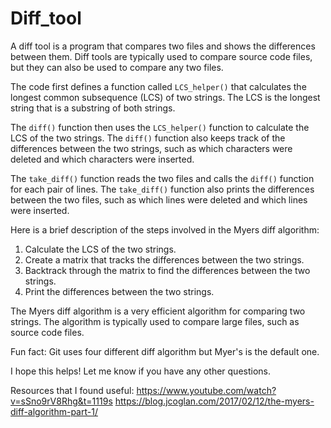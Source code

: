 # Diff_tool

A diff tool is a program that compares two files and shows the differences between them. Diff tools are typically used to compare source code files, but they can also be used to compare any two files.

The code first defines a function called `LCS_helper()` that calculates the longest common subsequence (LCS) of two strings. The LCS is the longest string that is a substring of both strings.

The `diff()` function then uses the `LCS_helper()` function to calculate the LCS of the two strings. The `diff()` function also keeps track of the differences between the two strings, such as which characters were deleted and which characters were inserted.

The `take_diff()` function reads the two files and calls the `diff()` function for each pair of lines. The `take_diff()` function also prints the differences between the two files, such as which lines were deleted and which lines were inserted.

Here is a brief description of the steps involved in the Myers diff algorithm:

1. Calculate the LCS of the two strings.
2. Create a matrix that tracks the differences between the two strings.
3. Backtrack through the matrix to find the differences between the two strings.
4. Print the differences between the two strings.

The Myers diff algorithm is a very efficient algorithm for comparing two strings. The algorithm is typically used to compare large files, such as source code files.

Fun fact: Git uses four different diff algorithm but Myer's is the default one.

I hope this helps! Let me know if you have any other questions. 

Resources that I found useful: 
https://www.youtube.com/watch?v=sSno9rV8Rhg&t=1119s
https://blog.jcoglan.com/2017/02/12/the-myers-diff-algorithm-part-1/

